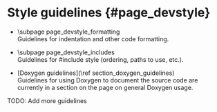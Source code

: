 Style guidelines {#page_devstyle}
================

 - \subpage page_devstyle_formatting <br/>
   Guidelines for indentation and other code formatting.

 - \subpage page_devstyle_includes <br/>
   Guidelines for \#include style (ordering, paths to use, etc.).

 - [Doxygen guidelines](\ref section_doxygen_guidelines) <br/>
   Guidelines for using Doxygen to document the source code are currently in a
   section on the page on general Doxygen usage.

TODO: Add more guidelines
